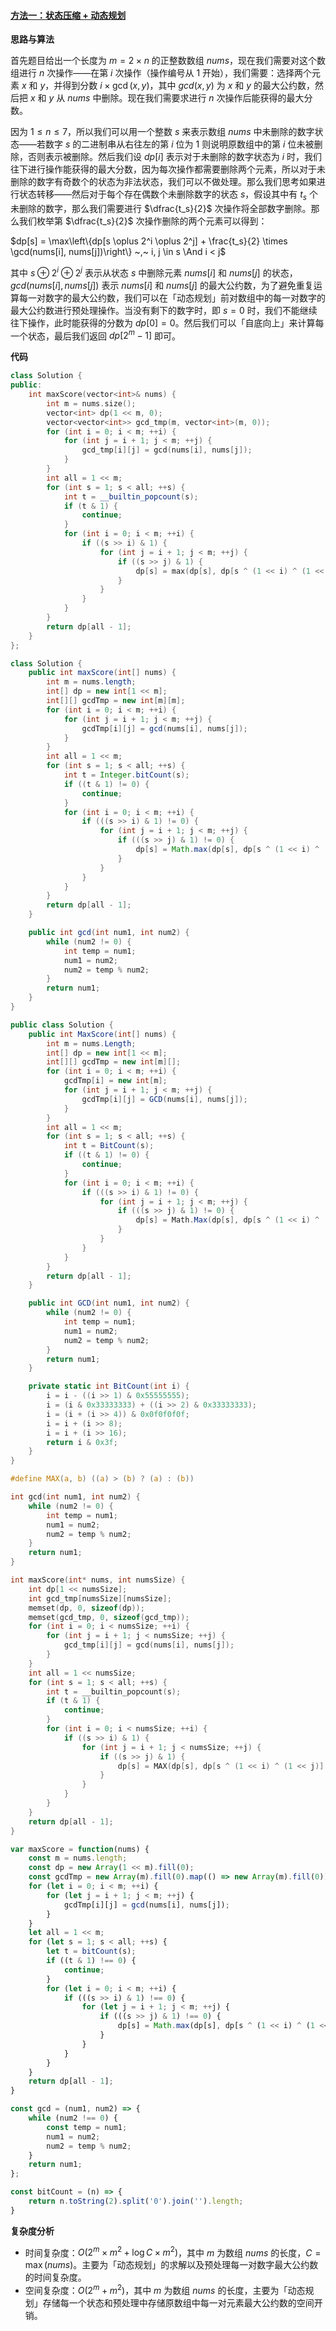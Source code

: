 ﻿#### [方法一：状态压缩 + 动态规划](https://leetcode.cn/problems/maximize-score-after-n-operations/solutions/2028201/n-ci-cao-zuo-hou-de-zui-da-fen-shu-he-by-i9k5/)

**思路与算法**

首先题目给出一个长度为 $m = 2 \times n$ 的正整数数组 $nums$，现在我们需要对这个数组进行 $n$ 次操作——在第 $i$ 次操作（操作编号从 $1$ 开始），我们需要：选择两个元素 $x$ 和 $y$，并得到分数 $i \times \gcd(x, y)$，其中 $gcd⁡(x,y)$ 为 $x$ 和 $y$ 的最大公约数，然后把 $x$ 和 $y$ 从 $nums$ 中删除。现在我们需要求进行 $n$ 次操作后能获得的最大分数。

因为 $1 \le n \le 7$，所以我们可以用一个整数 $s$ 来表示数组 $nums$ 中未删除的数字状态——若数字 $s$ 的二进制串从右往左的第 $i$ 位为 $1$ 则说明原数组中的第 $i$ 位未被删除，否则表示被删除。然后我们设 $dp[i]$ 表示对于未删除的数字状态为 $i$ 时，我们往下进行操作能获得的最大分数，因为每次操作都需要删除两个元素，所以对于未删除的数字有奇数个的状态为非法状态，我们可以不做处理。那么我们思考如果进行状态转移——然后对于每个存在偶数个未删除数字的状态 $s$，假设其中有 $t_s$ 个未删除的数字，那么我们需要进行 $\dfrac{t_s}{2}$ 次操作将全部数字删除。那么我们枚举第 $\dfrac{t_s}{2}$ 次操作删除的两个元素可以得到：

$dp[s] = \max\left\{dp[s \oplus 2^i \oplus 2^j] + \frac{t_s}{2} \times \gcd(nums[i], nums[j])\right\} ~,~ i, j \in s \And i < j$

其中 $s \oplus 2^i \oplus 2^j$ 表示从状态 $s$ 中删除元素 $nums[i]$ 和 $nums[j]$ 的状态，$gcd⁡(nums[i],nums[j])$ 表示 $nums[i]$ 和 $nums[j]$ 的最大公约数，为了避免重复运算每一对数字的最大公约数，我们可以在「动态规划」前对数组中的每一对数字的最大公约数进行预处理操作。当没有剩下的数字时，即 $s = 0$ 时，我们不能继续往下操作，此时能获得的分数为 $dp[0]=0$。然后我们可以「自底向上」来计算每一个状态，最后我们返回 $dp[2 ^ m - 1]$ 即可。

**代码**

```cpp
class Solution {
public:
    int maxScore(vector<int>& nums) {
        int m = nums.size();
        vector<int> dp(1 << m, 0);
        vector<vector<int>> gcd_tmp(m, vector<int>(m, 0));
        for (int i = 0; i < m; ++i) {
            for (int j = i + 1; j < m; ++j) {
                gcd_tmp[i][j] = gcd(nums[i], nums[j]);
            }
        }
        int all = 1 << m;
        for (int s = 1; s < all; ++s) {
            int t = __builtin_popcount(s);
            if (t & 1) {
                continue;
            }
            for (int i = 0; i < m; ++i) {
                if ((s >> i) & 1) {
                    for (int j = i + 1; j < m; ++j) {
                        if ((s >> j) & 1) {
                            dp[s] = max(dp[s], dp[s ^ (1 << i) ^ (1 << j)] + t / 2 * gcd_tmp[i][j]);
                        }
                    }
                }
            }
        }
        return dp[all - 1];
    }
};
```

```java
class Solution {
    public int maxScore(int[] nums) {
        int m = nums.length;
        int[] dp = new int[1 << m];
        int[][] gcdTmp = new int[m][m];
        for (int i = 0; i < m; ++i) {
            for (int j = i + 1; j < m; ++j) {
                gcdTmp[i][j] = gcd(nums[i], nums[j]);
            }
        }
        int all = 1 << m;
        for (int s = 1; s < all; ++s) {
            int t = Integer.bitCount(s);
            if ((t & 1) != 0) {
                continue;
            }
            for (int i = 0; i < m; ++i) {
                if (((s >> i) & 1) != 0) {
                    for (int j = i + 1; j < m; ++j) {
                        if (((s >> j) & 1) != 0) {
                            dp[s] = Math.max(dp[s], dp[s ^ (1 << i) ^ (1 << j)] + t / 2 * gcdTmp[i][j]);
                        }
                    }
                }
            }
        }
        return dp[all - 1];
    }

    public int gcd(int num1, int num2) {
        while (num2 != 0) {
            int temp = num1;
            num1 = num2;
            num2 = temp % num2;
        }
        return num1;
    }
}
```

```c#
public class Solution {
    public int MaxScore(int[] nums) {
        int m = nums.Length;
        int[] dp = new int[1 << m];
        int[][] gcdTmp = new int[m][];
        for (int i = 0; i < m; ++i) {
            gcdTmp[i] = new int[m];
            for (int j = i + 1; j < m; ++j) {
                gcdTmp[i][j] = GCD(nums[i], nums[j]);
            }
        }
        int all = 1 << m;
        for (int s = 1; s < all; ++s) {
            int t = BitCount(s);
            if ((t & 1) != 0) {
                continue;
            }
            for (int i = 0; i < m; ++i) {
                if (((s >> i) & 1) != 0) {
                    for (int j = i + 1; j < m; ++j) {
                        if (((s >> j) & 1) != 0) {
                            dp[s] = Math.Max(dp[s], dp[s ^ (1 << i) ^ (1 << j)] + t / 2 * gcdTmp[i][j]);
                        }
                    }
                }
            }
        }
        return dp[all - 1];
    }

    public int GCD(int num1, int num2) {
        while (num2 != 0) {
            int temp = num1;
            num1 = num2;
            num2 = temp % num2;
        }
        return num1;
    }

    private static int BitCount(int i) {
        i = i - ((i >> 1) & 0x55555555);
        i = (i & 0x33333333) + ((i >> 2) & 0x33333333);
        i = (i + (i >> 4)) & 0x0f0f0f0f;
        i = i + (i >> 8);
        i = i + (i >> 16);
        return i & 0x3f;
    }
}
```

```c
#define MAX(a, b) ((a) > (b) ? (a) : (b))

int gcd(int num1, int num2) {
    while (num2 != 0) {
        int temp = num1;
        num1 = num2;
        num2 = temp % num2;
    }
    return num1;
}

int maxScore(int* nums, int numsSize) {
    int dp[1 << numsSize];
    int gcd_tmp[numsSize][numsSize];
    memset(dp, 0, sizeof(dp));
    memset(gcd_tmp, 0, sizeof(gcd_tmp));
    for (int i = 0; i < numsSize; ++i) {
        for (int j = i + 1; j < numsSize; ++j) {
            gcd_tmp[i][j] = gcd(nums[i], nums[j]);
        }
    }
    int all = 1 << numsSize;
    for (int s = 1; s < all; ++s) {
        int t = __builtin_popcount(s);
        if (t & 1) {
            continue;
        }
        for (int i = 0; i < numsSize; ++i) {
            if ((s >> i) & 1) {
                for (int j = i + 1; j < numsSize; ++j) {
                    if ((s >> j) & 1) {
                        dp[s] = MAX(dp[s], dp[s ^ (1 << i) ^ (1 << j)] + t / 2 * gcd_tmp[i][j]);
                    }
                }
            }
        }
    }
    return dp[all - 1];
}
```

```javascript
var maxScore = function(nums) {
    const m = nums.length;
    const dp = new Array(1 << m).fill(0);
    const gcdTmp = new Array(m).fill(0).map(() => new Array(m).fill(0));
    for (let i = 0; i < m; ++i) {
        for (let j = i + 1; j < m; ++j) {
            gcdTmp[i][j] = gcd(nums[i], nums[j]);
        }
    }
    let all = 1 << m;
    for (let s = 1; s < all; ++s) {
        let t = bitCount(s);
        if ((t & 1) !== 0) {
            continue;
        }
        for (let i = 0; i < m; ++i) {
            if (((s >> i) & 1) !== 0) {
                for (let j = i + 1; j < m; ++j) {
                    if (((s >> j) & 1) !== 0) {
                        dp[s] = Math.max(dp[s], dp[s ^ (1 << i) ^ (1 << j)] + Math.floor(t / 2) * gcdTmp[i][j]);
                    }
                }
            }
        }
    }
    return dp[all - 1];
}

const gcd = (num1, num2) => {
    while (num2 !== 0) {
        const temp = num1;
        num1 = num2;
        num2 = temp % num2;
    }
    return num1;
};

const bitCount = (n) => {
    return n.toString(2).split('0').join('').length;
}
```

**复杂度分析**

-   时间复杂度：$O(2 ^ m \times m ^ 2 + \log C \times m ^ 2)$，其中 $m$ 为数组 $nums$ 的长度，$C=\max(nums)$。主要为「动态规划」的求解以及预处理每一对数字最大公约数的时间复杂度。
-   空间复杂度：$O(2 ^ m + m ^ 2)$，其中 $m$ 为数组 $nums$ 的长度，主要为「动态规划」存储每一个状态和预处理中存储原数组中每一对元素最大公约数的空间开销。
